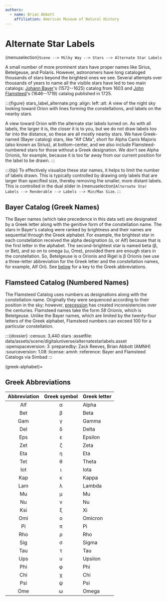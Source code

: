 ```yaml
---
authors:
  - name: Brian Abbott
    affiliation: American Museum of Natural History
---
```



# Alternate Star Labels

{menuselection}`Scene --> Milky Way --> Stars --> Alternate Star Labels`


A small number of more prominent stars have proper names like Sirius, Betelgeuse, and Polaris. However, astronomers have long cataloged thousands of stars beyond the brightest ones we see. Several attempts over thousands of years to name all the visible stars have led to two main catalogs: [Johann Bayer](https://en.wikipedia.org/wiki/Johann_Bayer)'s (1572--1625) catalog from 1603 and [John Flamsteed](https://en.wikipedia.org/wiki/John_Flamsteed)'s (1646--1719) catalog published in 1725.



:::{figure} stars_label_alternate.png
:align: left
:alt: A view of the night sky looking toward Orion with lines forming the constellations, and labels on the nearby stars.

A view toward Orion with the alternate star labels turned on. As with all labels, the larger it is, the closer it is to you, but we do not draw labels too far into the distance, so these are all mostly nearby stars. We have Greek-named (Bayer catalog) stars, like "Alf CMa", short for Alpha Canis Majoris (also known as Sirius), at bottom-center, and we also include Flamsteed-numbered stars for those without a Greek designation. We don't see Alpha Orionis, for example, because it is too far away from our current position for the label to be drawn.
:::



:::{tip}
To effectively visualize these star names, it helps to limit the number
of labels drawn. This is typically controlled by drawing only
labels that are larger than specified size, thereby removing the
smaller, more distant labels. This is controlled in the dual slider in {menuselection}`Alternate Star Labels --> Renderable --> Labels --> Min/Max Size`.
:::


## Bayer Catalog (Greek Names)

The Bayer names (which take precedence in this data set) are designated by a Greek letter along with the genitive form of the constellation name. The stars in Bayer's catalog were ranked by brightness and their names are sequential through the Greek alphabet. For example, the brightest star in each constellation received the alpha designation (α, or Alf) because that is the first letter in the alphabet. The second-brightest star is named beta (β, or Bet), and so on to omega (ω, Ome), provided there are enough stars in the constellation. So, Betelgeuse is α Orionis and Rigel is β Orionis (we use a three-letter abbreviation for the Greek letter and the constellation names, for example, Alf Ori). See [below](#greek-alphabet) for a key to the Greek abbreviations.


## Flamsteed Catalog (Numbered Names)

The Flamsteed Catalog uses numbers as designations along with the constellation name. Originally they were sequenced according to their position in the sky; however, [precession](https://en.wikipedia.org/wiki/Precession#Axial_precession_(precession_of_the_equinoxes)) has created inconsistencies over the centuries. Flamsteed names take the form _58 Orionis_, which is Betelgeuse. Unlike the Bayer names, which are limited by the twenty-four letters of the Greek alphabet, Flamsteed numbers can exceed 100 for a particular constellation.




:::{dossier}
:census: 3,440 stars
:assetfile: data/assets/scene/digitaluniverse/alternatestarlabels.asset
:openspaceversion: 3
:preparedby: Zack Reeves, Brian Abbott (AMNH)
:sourceversion: 1.08
:license: amnh
:reference: Bayer and Flamsteed Catalogs via Simbad
:::




(greek-alphabet)=
## Greek Abbreviations

| Abbreviation | Greek symbol | Greek letter |
| :----------: | :----------: | :----------- |
| Alf | α | Alpha |
| Bet | β | Beta |
| Gam | γ | Gamma |
| Del | δ | Delta |
| Eps | ε | Epsilon |
| Zet | ζ | Zeta |
| Eta | η | Eta |
| Tet | θ | Theta |
| Iot | ι | Iota |
| Kap | κ | Kappa |
| Lam | λ | Lambda |
| Mu  | μ | Mu |
| Nu  | ν | Nu |
| Ksi | ξ | Xi |
| Omi | ο | Omicron |
| Pi  | π | Pi |
| Rho | ρ | Rho |
| Sig | σ | Sigma |
| Tau | τ | Tau |
| Ups | υ | Upsilon |
| Phi | φ | Phi |
| Chi | χ | Chi |
| Psi | ψ | Psi |
| Ome | ω | Omega |


